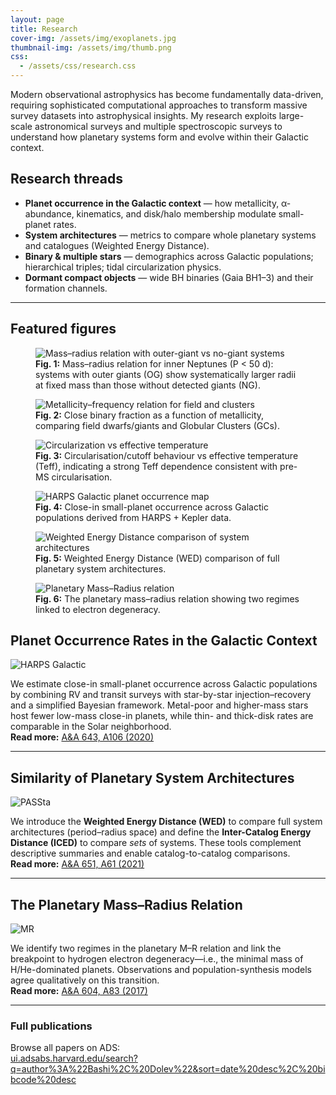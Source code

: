 ```yaml
---
layout: page
title: Research
cover-img: /assets/img/exoplanets.jpg
thumbnail-img: /assets/img/thumb.png
css:
  - /assets/css/research.css
---
```


Modern observational astrophysics has become fundamentally data-driven, requiring sophisticated computational approaches to transform massive survey datasets into astrophysical insights. My research exploits large-scale astronomical surveys and multiple spectroscopic surveys to understand how planetary systems form and evolve within their Galactic context. 
## Research threads

- **Planet occurrence in the Galactic context** — how metallicity, α-abundance, kinematics, and disk/halo membership modulate small-planet rates.  
- **System architectures** — metrics to compare whole planetary systems and catalogues (Weighted Energy Distance).  
- **Binary & multiple stars** — demographics across Galactic populations; hierarchical triples; tidal circularization physics.  
- **Dormant compact objects** — wide BH binaries (Gaia BH1–3) and their formation channels.

---

## Featured figures

<div class="fig-grid single-row">
  <figure>
    <img src="/assets/img/MR_NP_OG.jpg" alt="Mass–radius relation with outer-giant vs no-giant systems">
    <figcaption><b>Fig. 1:</b> Mass–radius relation for inner Neptunes (P &lt; 50 d): systems with outer giants (OG) show systematically larger radii at fixed mass than those without detected giants (NG).</figcaption>
  </figure>
  <figure>
    <img src="/assets/img/feh_F_GC.jpg" alt="Metallicity–frequency relation for field and clusters">
    <figcaption><b>Fig. 2:</b> Close binary fraction as a function of metallicity, comparing field dwarfs/giants and Globular Clusters (GCs).</figcaption>
  </figure>
  <figure>
    <img src="/assets/img/teff_P0_circ.jpg" alt="Circularization vs effective temperature">
    <figcaption><b>Fig. 3:</b> Circularisation/cutoff behaviour vs effective temperature (Teff), indicating a strong Teff dependence consistent with pre-MS circularisation.</figcaption>
  </figure>
  <figure>
    <img src="/assets/img/HARPSgalactic.jpeg" alt="HARPS Galactic planet occurrence map">
    <figcaption><b>Fig. 4:</b> Close-in small-planet occurrence across Galactic populations derived from HARPS + Kepler data.</figcaption>
  </figure>
  <figure>
    <img src="/assets/img/PASSta.jpeg" alt="Weighted Energy Distance comparison of system architectures">
    <figcaption><b>Fig. 5:</b> Weighted Energy Distance (WED) comparison of full planetary system architectures.</figcaption>
  </figure>
  <figure>
    <img src="/assets/img/MR.jpeg" alt="Planetary Mass–Radius relation">
    <figcaption><b>Fig. 6:</b> The planetary mass–radius relation showing two regimes linked to electron degeneracy.</figcaption>
  </figure>
</div>

## Planet Occurrence Rates in the Galactic Context

![HARPS Galactic](/assets/img/HARPSgalactic.jpeg)

We estimate close-in small-planet occurrence across Galactic populations by combining RV and transit surveys with star-by-star injection–recovery and a simplified Bayesian framework. Metal-poor and higher-mass stars host fewer low-mass close-in planets, while thin- and thick-disk rates are comparable in the Solar neighborhood.  
**Read more:** [A&A 643, A106 (2020)](https://ui.adsabs.harvard.edu/abs/2020A%26A...643A.106B/abstract)

---

## Similarity of Planetary System Architectures

![PASSta](/assets/img/PASSta.jpeg)

We introduce the **Weighted Energy Distance (WED)** to compare full system architectures (period–radius space) and define the **Inter-Catalog Energy Distance (ICED)** to compare *sets* of systems. These tools complement descriptive summaries and enable catalog-to-catalog comparisons.  
**Read more:** [A&A 651, A61 (2021)](https://ui.adsabs.harvard.edu/abs/2021A%26A...651A..61B/abstract)

---

## The Planetary Mass–Radius Relation

![MR](/assets/img/MR.jpeg)

We identify two regimes in the planetary M–R relation and link the breakpoint to hydrogen electron degeneracy—i.e., the minimal mass of H/He-dominated planets. Observations and population-synthesis models agree qualitatively on this transition.  
**Read more:** [A&A 604, A83 (2017)](https://ui.adsabs.harvard.edu/abs/2017A%26A...604A..83B/abstract)

---

### Full publications

Browse all papers on ADS:  
[ui.adsabs.harvard.edu/search?q=author%3A%22Bashi%2C%20Dolev%22&sort=date%20desc%2C%20bibcode%20desc](https://ui.adsabs.harvard.edu/search/q=author%3A%22Bashi%2C%20Dolev%22&sort=date%20desc%2C%20bibcode%20desc&p_=0)
